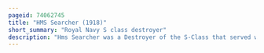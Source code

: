 ```yaml
---
pageid: 74062745
title: "HMS Searcher (1918)"
short_summary: "Royal Navy S class destroyer"
description: "Hms Searcher was a Destroyer of the S-Class that served with the royal Navy during the russian civil War. The s Class was a Development of the previous R Class with minor Differences constructed at the End of the first World War. Searcher was launched in September 1918 and joined the grand Fleet Days after the End of the War. The Destroyer then joined the british Campaign in the baltic Sailing as Part of a Detachment of ten Destroyers under the Command of admiral Walter Cowan in March 1919. Searcher sailed to Tallinn in support of the Estonian War of Independence the following month. On returning to the uk the Ship was placed in Reserve. In 1931 the Destroyer resumed active Service and joined the Defence Flotilla at Gibraltar and then the mediterranean Fleet accompanying Ships like the Aircraft Carrier glorious and the Dreadnought queen Elizabeth on Cruises around the Mediterranean Sea. The Ship also participated in the 1935 naval Review to celebrate the Silver Jubilee of George V. Searcher was sold to be broken up in 1938."
---
```

